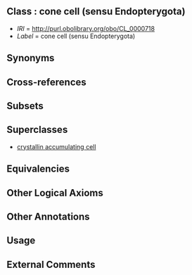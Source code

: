 
## Class : cone cell (sensu Endopterygota)

 * *IRI* = http://purl.obolibrary.org/obo/CL_0000718
 * *Label* = cone cell (sensu Endopterygota)

## Synonyms


## Cross-references


## Subsets


## Superclasses

 * [crystallin accumulating cell](../../CL/06/CL_0000306.md)

## Equivalencies


## Other Logical Axioms


## Other Annotations


## Usage


## External Comments

